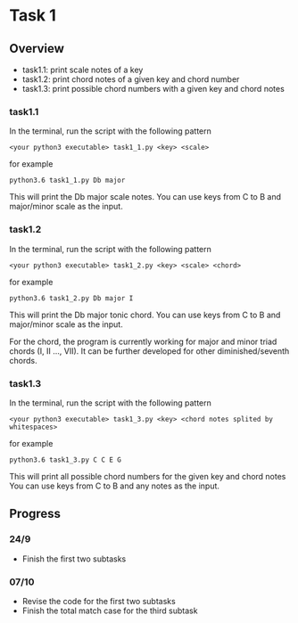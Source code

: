 # Task 1

## Overview
* task1.1: print scale notes of a key
* task1.2: print chord notes of a given key and chord number
* task1.3: print possible chord numbers with a given key and chord notes

### task1.1
In the terminal, run the script with the following pattern
```
<your python3 executable> task1_1.py <key> <scale>
```
for example
```
python3.6 task1_1.py Db major
```
This will print the Db major scale notes.
You can use keys from C to B and major/minor scale as the input.

### task1.2
In the terminal, run the script with the following pattern
```
<your python3 executable> task1_2.py <key> <scale> <chord>
```
for example
```
python3.6 task1_2.py Db major I
```
This will print the Db major tonic chord.
You can use keys from C to B and major/minor scale as the input.

For the chord, the program is currently working for major and minor triad chords (I, II ..., VII). It can be further developed for other diminished/seventh chords.

### task1.3
In the terminal, run the script with the following pattern
```
<your python3 executable> task1_3.py <key> <chord notes splited by whitespaces>
```
for example
```
python3.6 task1_3.py C C E G
```
This will print all possible chord numbers for the given key and chord notes
You can use keys from C to B and any notes as the input.

## Progress
### 24/9
* Finish the first two subtasks

### 07/10
* Revise the code for the first two subtasks
* Finish the total match case for the third subtask